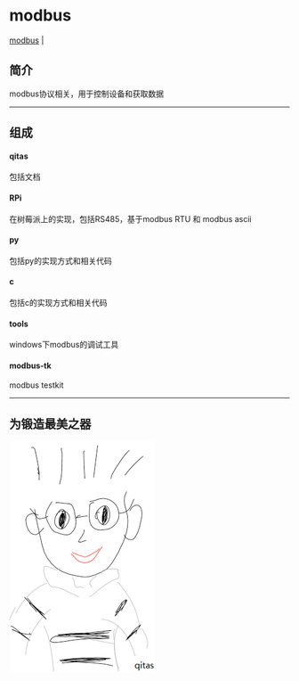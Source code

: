 ﻿# modbus

[modbus](https://github.com/Qitas/modbus.git) | 

## 简介

modbus协议相关，用于控制设备和获取数据

---

## 组成

#### qitas

包括文档

#### RPi

在树莓派上的实现，包括RS485，基于modbus RTU 和 modbus ascii

#### py

包括py的实现方式和相关代码

#### c

包括c的实现方式和相关代码

#### tools

windows下modbus的调试工具

#### modbus-tk

modbus testkit

---

## 为锻造最美之器

[![sites](qitas/qitas.png)](http://www.qitas.cn)
